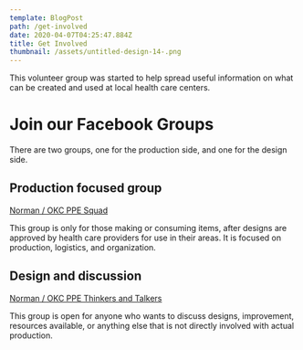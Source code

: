 ```yaml
---
template: BlogPost
path: /get-involved
date: 2020-04-07T04:25:47.884Z
title: Get Involved
thumbnail: /assets/untitled-design-14-.png
---
```

This volunteer group was started to help spread useful information on what can be created and used at local health care centers. 



# Join our Facebook Groups

There are two groups, one for the production side, and one for the design side.



## Production focused group

[Norman / OKC PPE Squad](https://www.facebook.com/groups/1304999819692768/)

This group is only for those making or consuming items, after designs are approved by health care providers for use in their areas. It is focused on production, logistics, and organization.



## Design and discussion

[Norman / OKC PPE Thinkers and Talkers](https://www.facebook.com/groups/217912735946956/)

This group is open for anyone who wants to discuss designs, improvement, resources available, or anything else that is not directly involved with actual production.